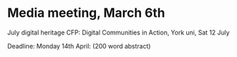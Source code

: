 # Media meeting, March 6th

July digital heritage CFP: Digital Communities in Action, York uni, Sat 12 July

Deadline: Monday 14th April: (200 word abstract)
